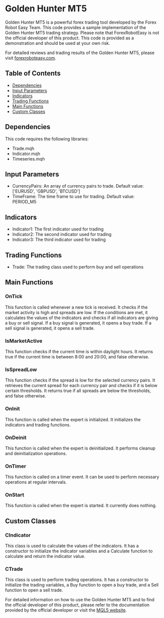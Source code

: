# Golden Hunter MT5

Golden Hunter MT5 is a powerful forex trading tool developed by the Forex Robot Easy Team. This code provides a sample implementation of the Golden Hunter MT5 trading strategy. Please note that ForexRobotEasy is not the official developer of this product. This code is provided as a demonstration and should be used at your own risk.

For detailed reviews and trading results of the Golden Hunter MT5, please visit [forexroboteasy.com](https://forexroboteasy.com/forex-robot-review/golden-hunter-mt5-review-powerful-forex-trading-tool/).

## Table of Contents
- [Dependencies](#dependencies)
- [Input Parameters](#input-parameters)
- [Indicators](#indicators)
- [Trading Functions](#trading-functions)
- [Main Functions](#main-functions)
- [Custom Classes](#custom-classes)

## Dependencies
This code requires the following libraries:
- Trade.mqh
- Indicator.mqh
- Timeseries.mqh

## Input Parameters
- CurrencyPairs: An array of currency pairs to trade. Default value: ['EURUSD', 'GBPUSD', 'BTCUSD']
- TimeFrame: The time frame to use for trading. Default value: PERIOD_M5

## Indicators
- Indicator1: The first indicator used for trading
- Indicator2: The second indicator used for trading
- Indicator3: The third indicator used for trading

## Trading Functions
- Trade: The trading class used to perform buy and sell operations

## Main Functions
### OnTick
This function is called whenever a new tick is received. It checks if the market activity is high and spreads are low. If the conditions are met, it calculates the values of the indicators and checks if all indicators are giving a buy or sell signal. If a buy signal is generated, it opens a buy trade. If a sell signal is generated, it opens a sell trade.

### IsMarketActive
This function checks if the current time is within daylight hours. It returns true if the current time is between 8:00 and 20:00, and false otherwise.

### IsSpreadLow
This function checks if the spread is low for the selected currency pairs. It retrieves the current spread for each currency pair and checks if it is below certain thresholds. It returns true if all spreads are below the thresholds, and false otherwise.

### OnInit
This function is called when the expert is initialized. It initializes the indicators and trading functions.

### OnDeinit
This function is called when the expert is deinitialized. It performs cleanup and deinitialization operations.

### OnTimer
This function is called on a timer event. It can be used to perform necessary operations at regular intervals.

### OnStart
This function is called when the expert is started. It currently does nothing.

## Custom Classes
### CIndicator
This class is used to calculate the values of the indicators. It has a constructor to initialize the indicator variables and a Calculate function to calculate and return the indicator value.

### CTrade
This class is used to perform trading operations. It has a constructor to initialize the trading variables, a Buy function to open a buy trade, and a Sell function to open a sell trade.

For detailed information on how to use the Golden Hunter MT5 and to find the official developer of this product, please refer to the documentation provided by the official developer or visit the [MQL5 website](https://www.mql5.com/).
